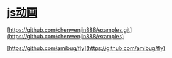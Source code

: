
# [js动画](https://github.com/study5456/js-)


[https://github.com/chenwenjin888/examples.git](https://github.com/chenwenjin888/examples)

[https://github.com/amibug/fly](https://github.com/amibug/fly)